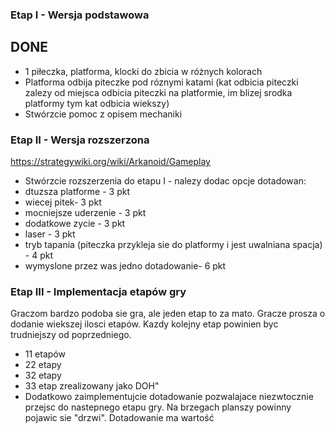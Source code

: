 ### Etap I - Wersja podstawowa

## DONE

- 1 piłeczka, platforma, klocki do zbicia w różnych kolorach
- Platforma odbija piteczke pod róznymi katami (kat odbicia piteczki zalezy od miejsca odbicia piteczki na platformie, im blizej srodka platformy tym kat odbicia wiekszy)
- Stwórzcie pomoc z opisem mechaniki

### Etap II - Wersja rozszerzona

https://strategywiki.org/wiki/Arkanoid/Gameplay

- Stwórzcie rozszerzenia do etapu I - nalezy dodac opcje dotadowan:
- dtuzsza platforme - 3 pkt
- wiecej pitek- 3 pkt
- mocniejsze uderzenie - 3 pkt
- dodatkowe zycie - 3 pkt
- laser - 3 pkt
- tryb tapania (piteczka przykleja sie do platformy i jest uwalniana spacja) - 4 pkt
- wymyslone przez was jedno dotadowanie- 6 pkt

### Etap III - Implementacja etapów gry

Graczom bardzo podoba sie gra, ale jeden etap to za mato. Gracze prosza o dodanie wiekszej ilosci etapów. Kazdy kolejny etap powinien byc trudniejszy od poprzedniego.

- 11 etapów
- 22 etapy
- 32 etapy
- 33 etap zrealizowany jako DOH"
- Dodatkowo zaimplementujcie dotadowanie pozwalajace niezwtocznie przejsc do nastepnego etapu gry. Na brzegach planszy powinny pojawic sie "drzwi". Dotadowanie ma wartość
